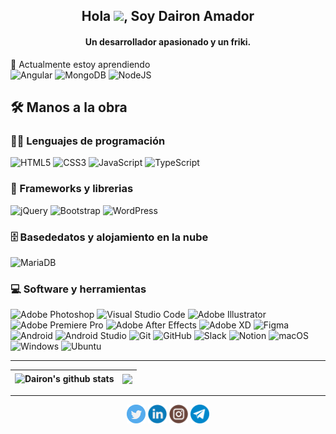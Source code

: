 <h2 align="center">Hola <img src="https://media.giphy.com/media/hvRJCLFzcasrR4ia7z/giphy.gif" width="28">, Soy Dairon Amador</h2>
<h4 align="center">Un desarrollador apasionado y un friki.</h4>


🌱 Actualmente estoy aprendiendo <br>
![Angular](https://img.shields.io/badge/angular-%23DD0031.svg?style=for-the-badge&logo=angular&logoColor=white) ![MongoDB](https://img.shields.io/badge/MongoDB-%234ea94b.svg?style=for-the-badge&logo=mongodb&logoColor=white) ![NodeJS](https://img.shields.io/badge/node.js-6DA55F?style=for-the-badge&logo=node.js&logoColor=white)




<!-- 
<p align="left"> <img src="https://komarev.com/ghpvc/?username=Prince-Mendiratta" alt="Prince" /> </p>
-->

## 🛠️ Manos a la obra

### 👨‍💻 Lenguajes de programación


![HTML5](https://img.shields.io/badge/html5-%23E34F26.svg?style=for-the-badge&logo=html5&logoColor=white)
![CSS3](https://img.shields.io/badge/css3-%231572B6.svg?style=for-the-badge&logo=css3&logoColor=white)
![JavaScript](https://img.shields.io/badge/javascript-%23323330.svg?style=for-the-badge&logo=javascript&logoColor=%23F7DF1E)
![TypeScript](https://img.shields.io/badge/typescript-%23007ACC.svg?style=for-the-badge&logo=typescript&logoColor=white)



    


### 🧰 Frameworks y librerias


![jQuery](https://img.shields.io/badge/jquery-%230769AD.svg?style=for-the-badge&logo=jquery&logoColor=white)
![Bootstrap](https://img.shields.io/badge/bootstrap-%23563D7C.svg?style=for-the-badge&logo=bootstrap&logoColor=white)
![WordPress](https://img.shields.io/badge/WordPress-%23117AC9.svg?style=for-the-badge&logo=WordPress&logoColor=white)

### 🗄️ Basededatos y alojamiento en la nube

![MariaDB](https://img.shields.io/badge/MariaDB-003545?style=for-the-badge&logo=mariadb&logoColor=white)

### 💻 Software y herramientas
![Adobe Photoshop](https://img.shields.io/badge/adobe%20photoshop-%2331A8FF.svg?style=for-the-badge&logo=adobe%20photoshop&logoColor=white)
![Visual Studio Code](https://img.shields.io/badge/Visual%20Studio%20Code-0078d7.svg?style=for-the-badge&logo=visual-studio-code&logoColor=white)
![Adobe Illustrator](https://img.shields.io/badge/adobe%20illustrator-%23FF9A00.svg?style=for-the-badge&logo=adobe%20illustrator&logoColor=white)
![Adobe Premiere Pro](https://img.shields.io/badge/Adobe%20Premiere%20Pro-9999FF.svg?style=for-the-badge&logo=Adobe%20Premiere%20Pro&logoColor=white)
![Adobe After Effects](https://img.shields.io/badge/Adobe%20After%20Effects-9999FF.svg?style=for-the-badge&logo=Adobe%20After%20Effects&logoColor=white)
![Adobe XD](https://img.shields.io/badge/Adobe%20XD-470137?style=for-the-badge&logo=Adobe%20XD&logoColor=#FF61F6)
![Figma](https://img.shields.io/badge/figma-%23F24E1E.svg?style=for-the-badge&logo=figma&logoColor=white)
![Android](https://img.shields.io/badge/Android-3DDC84?style=for-the-badge&logo=android&logoColor=white)
![Android Studio](https://img.shields.io/badge/Android%20Studio-3DDC84.svg?style=for-the-badge&logo=android-studio&logoColor=white)
![Git](https://img.shields.io/badge/git-%23F05033.svg?style=for-the-badge&logo=git&logoColor=white)
![GitHub](https://img.shields.io/badge/github-%23121011.svg?style=for-the-badge&logo=github&logoColor=white)
![Slack](https://img.shields.io/badge/Slack-4A154B?style=for-the-badge&logo=slack&logoColor=white)
![Notion](https://img.shields.io/badge/Notion-%23000000.svg?style=for-the-badge&logo=notion&logoColor=white)
![macOS](https://img.shields.io/badge/mac%20os-000000?style=for-the-badge&logo=macos&logoColor=F0F0F0)![Windows](https://img.shields.io/badge/Windows-0078D6?style=for-the-badge&logo=windows&logoColor=white)
![Ubuntu](https://img.shields.io/badge/Ubuntu-E95420?style=for-the-badge&logo=ubuntu&logoColor=white)




<hr />

| <img align="center" src="https://github-readme-stats.vercel.app/api?username=daironamador&show_icons=true&count_private=true&theme=react&&hide_border=tru&bg_color=1F222E&title_color=F85D7F&icon_color=F8D866&include_all_commits=true&cache_seconds=86400" alt="Dairon's github stats" /> | <img align="center" src="https://github-readme-stats.vercel.app/api/top-langs/?username=daironamador&langs_count=8&layout=compact&theme=react&hide_border=true&bg_color=1F222E&title_color=F85D7F&icon_color=F8D866&hide=C" /> |
| ------------- | ------------- |

<hr />

<p align="center">
    <a href="https://twitter.com/daironamador" target="blank"><img align="center" src="https://raw.githubusercontent.com/Prince-Mendiratta/Prince-Mendiratta/main/assets/twitter.svg" alt="Dairon-Amador" height="30" width="30" /></a>
    <a href="https://www.linkedin.com/in/daironamador" target="blank"><img align="center" src="https://raw.githubusercontent.com/Prince-Mendiratta/Prince-Mendiratta/main/assets/linkedin.svg" alt="Dairon-Amador" height="30" width="30" /></a>
    <a href="https://instagram.com/daironamador" target="blank"><img align="center" src="https://raw.githubusercontent.com/Prince-Mendiratta/Prince-Mendiratta/main/assets/instagram.svg" alt="daironamador" height="30" width="30" /></a>
    <a href="https://telegram.dog/daironaamdor" target="blank"><img align="center" src="https://raw.githubusercontent.com/Prince-Mendiratta/Prince-Mendiratta/main/assets/telegram.svg" alt="daironamador" height="30" width="30" /></a>
</p>
